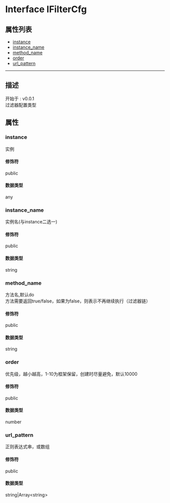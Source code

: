 # Interface IFilterCfg
## 属性列表
+ [instance](#PROP_instance)
+ [instance_name](#PROP_instance_name)
+ [method_name](#PROP_method_name)
+ [order](#PROP_order)
+ [url_pattern](#PROP_url_pattern)
  
---
## 描述
<font class="since">开始于 : v0.0.1</font>  
过滤器配置类型  
## 属性
### <a id="PROP_instance">instance</a>
实例  
#### 修饰符
<font class="modifier">public</font>  
#### 数据类型
<font class='datatype'>any</font>  
### <a id="PROP_instance_name">instance_name</a>
实例名(与instance二选一)  
#### 修饰符
<font class="modifier">public</font>  
#### 数据类型
<font class='datatype'>string</font>  
### <a id="PROP_method_name">method_name</a>
方法名,默认do  
方法需要返回true/false，如果为false，则表示不再继续执行（过滤器链）  
#### 修饰符
<font class="modifier">public</font>  
#### 数据类型
<font class='datatype'>string</font>  
### <a id="PROP_order">order</a>
优先级，越小越高，1-10为框架保留，创建时尽量避免，默认10000  
#### 修饰符
<font class="modifier">public</font>  
#### 数据类型
<font class='datatype'>number</font>  
### <a id="PROP_url_pattern">url_pattern</a>
正则表达式串，或数组  
#### 修饰符
<font class="modifier">public</font>  
#### 数据类型
<font class='datatype'>string|Array&lt;string&gt;</font>  
